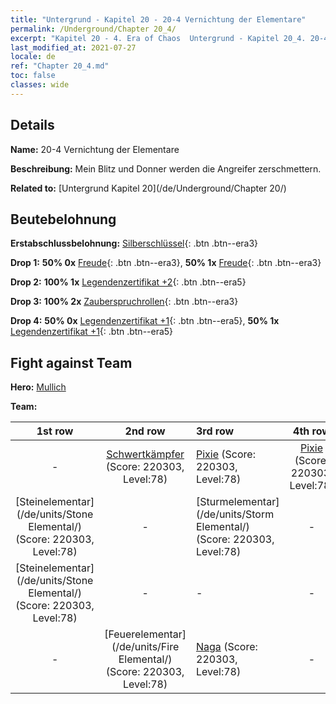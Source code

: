 ```yaml
---
title: "Untergrund - Kapitel 20 - 20-4 Vernichtung der Elementare"
permalink: /Underground/Chapter 20_4/
excerpt: "Kapitel 20 - 4. Era of Chaos  Untergrund - Kapitel 20_4. 20-4 Vernichtung der Elementare"
last_modified_at: 2021-07-27
locale: de
ref: "Chapter 20_4.md"
toc: false
classes: wide
---
```


## Details

 **Name:** 20-4 Vernichtung der Elementare

 **Beschreibung:** Mein Blitz und Donner werden die Angreifer zerschmettern.

 **Related to:** [Untergrund Kapitel 20](/de/Underground/Chapter 20/)

## Beutebelohnung

 **Erstabschlussbelohnung:** [Silberschlüssel](/ItemsDE/con_693/){: .btn .btn--era3}

 **Drop 1:** **50% 0x** [Freude](/ItemsDE/her_424/){: .btn .btn--era3}, **50% 1x** [Freude](/ItemsDE/her_424/){: .btn .btn--era3}

 **Drop 2:** **100% 1x** [Legendenzertifikat +2](/ItemsDE/mat_81/){: .btn .btn--era5}

 **Drop 3:** **100% 2x** [Zauberspruchrollen](/ItemsDE/con_694/){: .btn .btn--era3}

 **Drop 4:** **50% 0x** [Legendenzertifikat +1](/ItemsDE/mat_74/){: .btn .btn--era5}, **50% 1x** [Legendenzertifikat +1](/ItemsDE/mat_74/){: .btn .btn--era5}


## Fight against Team
 **Hero:** [Mullich](/de/heroes/Mullich/)

 **Team:**


  | 1st row | 2nd row | 3rd row | 4th row |
  |:----:|:----:|:----|:----:|
  | - | [Schwertkämpfer](/de/units/Swordsman/) (Score: 220303, Level:78)  | [Pixie](/de/units/Sprite/) (Score: 220303, Level:78)  | [Pixie](/de/units/Sprite/) (Score: 220303, Level:78)  |
  | [Steinelementar](/de/units/Stone Elemental/) (Score: 220303, Level:78)  | - | [Sturmelementar](/de/units/Storm Elemental/) (Score: 220303, Level:78)  | - |
  | [Steinelementar](/de/units/Stone Elemental/) (Score: 220303, Level:78)  | - | - | - |
  | - | [Feuerelementar](/de/units/Fire Elemental/) (Score: 220303, Level:78)  | [Naga](/de/units/Naga/) (Score: 220303, Level:78)  | - |



